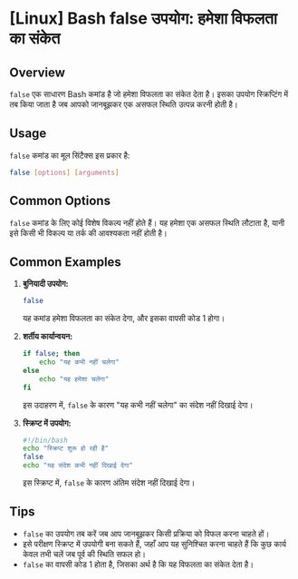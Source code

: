# [Linux] Bash false उपयोग: हमेशा विफलता का संकेत

## Overview
`false` एक साधारण Bash कमांड है जो हमेशा विफलता का संकेत देता है। इसका उपयोग स्क्रिप्टिंग में तब किया जाता है जब आपको जानबूझकर एक असफल स्थिति उत्पन्न करनी होती है।

## Usage
`false` कमांड का मूल सिंटैक्स इस प्रकार है:

```bash
false [options] [arguments]
```

## Common Options
`false` कमांड के लिए कोई विशेष विकल्प नहीं होते हैं। यह हमेशा एक असफल स्थिति लौटाता है, यानी इसे किसी भी विकल्प या तर्क की आवश्यकता नहीं होती है।

## Common Examples

1. **बुनियादी उपयोग:**
   ```bash
   false
   ```
   यह कमांड हमेशा विफलता का संकेत देगा, और इसका वापसी कोड 1 होगा।

2. **शर्तीय कार्यान्वयन:**
   ```bash
   if false; then
       echo "यह कभी नहीं चलेगा"
   else
       echo "यह हमेशा चलेगा"
   fi
   ```
   इस उदाहरण में, `false` के कारण "यह कभी नहीं चलेगा" का संदेश नहीं दिखाई देगा।

3. **स्क्रिप्ट में उपयोग:**
   ```bash
   #!/bin/bash
   echo "स्क्रिप्ट शुरू हो रही है"
   false
   echo "यह संदेश कभी नहीं दिखाई देगा"
   ```
   इस स्क्रिप्ट में, `false` के कारण अंतिम संदेश नहीं दिखाई देगा।

## Tips
- `false` का उपयोग तब करें जब आप जानबूझकर किसी प्रक्रिया को विफल करना चाहते हों।
- इसे परीक्षण स्क्रिप्ट में उपयोगी बना सकते हैं, जहाँ आप यह सुनिश्चित करना चाहते हैं कि कुछ कार्य केवल तभी चलें जब पूर्व की स्थिति सफल हो।
- `false` का वापसी कोड 1 होता है, जिसका अर्थ है कि यह विफलता का संकेत देता है।